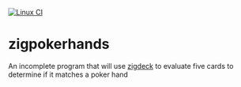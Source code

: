 [![Linux CI](https://github.com/andy5995/zigpokerhands/actions/workflows/linux.yml/badge.svg)](https://github.com/andy5995/zigpokerhands/actions/workflows/linux.yml)

# zigpokerhands

An incomplete program that will use
[zigdeck](https://github.com/andy5995/zigdeck) to evaluate five cards to
determine if it matches a poker hand
